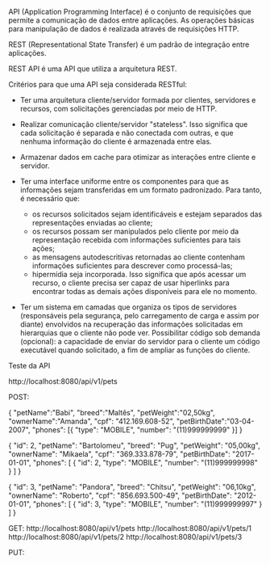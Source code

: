 
API (Application Programming Interface) é o conjunto de 
requisições que permite a comunicação de dados entre 
aplicações. As operações básicas para manipulação de dados 
é realizada através de requisições HTTP.

REST (Representational State Transfer) é um padrão de 
integração entre aplicações.

REST API é uma API que utiliza a arquitetura REST.

Critérios para que uma API seja considerada RESTful:

- Ter uma arquitetura cliente/servidor formada por 
  clientes, servidores e recursos, com solicitações 
  gerenciadas por meio de HTTP. 
  
  
- Realizar comunicação cliente/servidor "stateless". 
  Isso significa que cada solicitação é separada e 
  não conectada com outras, e que nenhuma informação 
  do cliente é armazenada entre elas.
  
    
- Armazenar dados em cache para otimizar as interações
  entre cliente e servidor. 
  
  
- Ter uma interface uniforme entre os componentes para 
  que as informações sejam transferidas em um 
  formato padronizado. Para tanto, é necessário que:
  - os recursos solicitados sejam identificáveis e 
    estejam separados das representações enviadas ao 
    cliente;
  - os recursos possam ser manipulados pelo cliente por 
    meio da representação recebida com informações 
    suficientes para tais ações;
  - as mensagens autodescritivas retornadas ao cliente 
    contenham informações suficientes para descrever como
    processá-las;
  - hipermídia seja incorporada. Isso significa que após
    acessar um recurso, o cliente precisa ser capaz de 
    usar hiperlinks para encontrar todas as demais 
    ações disponíveis para ele no momento. 
    

- Ter um sistema em camadas que organiza os tipos de 
  servidores (responsáveis pela segurança, pelo 
  carregamento de carga e assim por diante) envolvidos 
  na recuperação das informações solicitadas em 
  hierarquias que o cliente não pode ver.
  Possibilitar código sob demanda (opcional): a 
  capacidade de enviar do servidor para o cliente um 
  código executável quando solicitado, a fim de ampliar 
  as funções do cliente. 
  
Teste da API

http://localhost:8080/api/v1/pets

POST:

{
  "petName":"Babi",
  "breed":"Maltês",
  "petWeight":"02,50kg",
  "ownerName":"Amanda",
  "cpf": "412.169.608-52",
  "petBirthDate":"03-04-2007",
  "phones": [{
    "type": "MOBILE",
    "number": "(11)999999999"
  }]
}

{
"id": 2,
"petName": "Bartolomeu",
"breed": "Pug",
"petWeight": "05,00kg",
"ownerName": "Mikaela",
"cpf": "369.333.878-79",
"petBirthDate": "2017-01-01",
"phones": [
{
"id": 2,
"type": "MOBILE",
"number": "(11)999999998"
}
]
}

{
"id": 3,
"petName": "Pandora",
"breed": "Chitsu",
"petWeight": "06,10kg",
"ownerName": "Roberto",
"cpf": "856.693.500-49",
"petBirthDate": "2012-01-01",
"phones": [
{
"id": 3,
"type": "MOBILE",
"number": "(11)999999997"
}
]
}

GET:
http://localhost:8080/api/v1/pets
http://localhost:8080/api/v1/pets/1
http://localhost:8080/api/v1/pets/2
http://localhost:8080/api/v1/pets/3

PUT:




